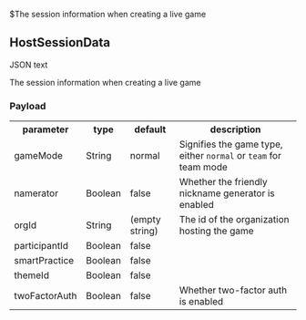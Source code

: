 $The session information when creating a live game
## HostSessionData
<span class="type">JSON text</span>

The session information when creating a live game

### Payload
<table>
  <tr>
    <th>parameter</th>
    <th>type</th>
    <th>default</th>
    <th>description</th>
  </tr>
  <tr>
    <td>gameMode</td>
    <td>String</td>
    <td>normal</td>
    <td>Signifies the game type, either <code>normal</code> or <code>team</code> for team mode</td>
  </tr>
  <tr>
    <td>namerator</td>
    <td>Boolean</td>
    <td>false</td>
    <td>Whether the friendly nickname generator is enabled</td>
  </tr>
  <tr>
    <td>orgId</td>
    <td>String</td>
    <td>(empty string)</td>
    <td>The id of the organization hosting the game</td>
  </tr>
  <tr>
    <td>participantId</td>
    <td>Boolean</td>
    <td>false</td>
    <td></td>
  </tr>
  <tr>
    <td>smartPractice</td>
    <td>Boolean</td>
    <td>false</td>
    <td></td>
  </tr>
  <tr>
    <td>themeId</td>
    <td>Boolean</td>
    <td>false</td>
    <td></td>
  </tr>
  <tr>
    <td>twoFactorAuth</td>
    <td>Boolean</td>
    <td>false</td>
    <td>Whether two-factor auth is enabled</td>
  </tr>
</table>
